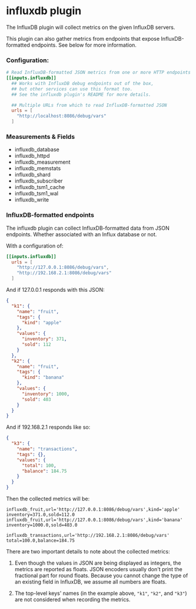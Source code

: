 # influxdb plugin

The InfluxDB plugin will collect metrics on the given InfluxDB servers.

This plugin can also gather metrics from endpoints that expose
InfluxDB-formatted endpoints. See below for more information.

### Configuration:

```toml
# Read InfluxDB-formatted JSON metrics from one or more HTTP endpoints
[[inputs.influxdb]]
  ## Works with InfluxDB debug endpoints out of the box,
  ## but other services can use this format too.
  ## See the influxdb plugin's README for more details.

  ## Multiple URLs from which to read InfluxDB-formatted JSON
  urls = [
    "http://localhost:8086/debug/vars"
  ]
```

### Measurements & Fields

- influxdb_database
- influxdb_httpd
- influxdb_measurement
- influxdb_memstats
- influxdb_shard
- influxdb_subscriber
- influxdb_tsm1_cache
- influxdb_tsm1_wal
- influxdb_write

### InfluxDB-formatted endpoints

The influxdb plugin can collect InfluxDB-formatted data from JSON endpoints.
Whether associated with an Influx database or not.

With a configuration of:

```toml
[[inputs.influxdb]]
  urls = [
    "http://127.0.0.1:8086/debug/vars",
    "http://192.168.2.1:8086/debug/vars"
  ]
```

And if 127.0.0.1 responds with this JSON:

```json
{
  "k1": {
    "name": "fruit",
    "tags": {
      "kind": "apple"
    },
    "values": {
      "inventory": 371,
      "sold": 112
    }
  },
  "k2": {
    "name": "fruit",
    "tags": {
      "kind": "banana"
    },
    "values": {
      "inventory": 1000,
      "sold": 403
    }
  }
}
```

And if 192.168.2.1 responds like so:

```json
{
  "k3": {
    "name": "transactions",
    "tags": {},
    "values": {
      "total": 100,
      "balance": 184.75
    }
  }
}
```

Then the collected metrics will be:

```
influxdb_fruit,url='http://127.0.0.1:8086/debug/vars',kind='apple' inventory=371.0,sold=112.0
influxdb_fruit,url='http://127.0.0.1:8086/debug/vars',kind='banana' inventory=1000.0,sold=403.0

influxdb_transactions,url='http://192.168.2.1:8086/debug/vars' total=100.0,balance=184.75
```

There are two important details to note about the collected metrics:

1. Even though the values in JSON are being displayed as integers,
the metrics are reported as floats.
JSON encoders usually don't print the fractional part for round floats.
Because you cannot change the type of an existing field in InfluxDB,
we assume all numbers are floats.

2. The top-level keys' names (in the example above, `"k1"`, `"k2"`, and `"k3"`)
are not considered when recording the metrics.
